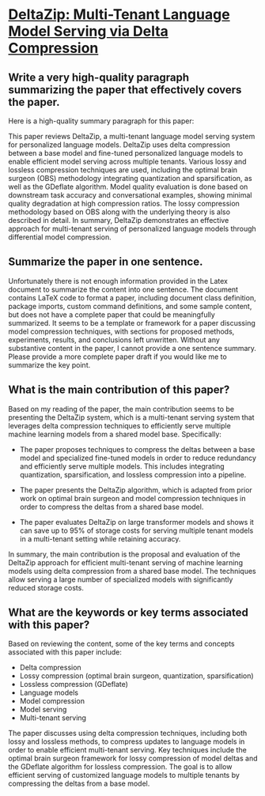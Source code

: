 # [DeltaZip: Multi-Tenant Language Model Serving via Delta Compression](https://arxiv.org/abs/2312.05215)

## Write a very high-quality paragraph summarizing the paper that effectively covers the paper.

 Here is a high-quality summary paragraph for this paper:

This paper reviews DeltaZip, a multi-tenant language model serving system for personalized language models. DeltaZip uses delta compression between a base model and fine-tuned personalized language models to enable efficient model serving across multiple tenants. Various lossy and lossless compression techniques are used, including the optimal brain surgeon (OBS) methodology integrating quantization and sparsification, as well as the GDeflate algorithm. Model quality evaluation is done based on downstream task accuracy and conversational examples, showing minimal quality degradation at high compression ratios. The lossy compression methodology based on OBS along with the underlying theory is also described in detail. In summary, DeltaZip demonstrates an effective approach for multi-tenant serving of personalized language models through differential model compression.


## Summarize the paper in one sentence.

 Unfortunately there is not enough information provided in the Latex document to summarize the content into one sentence. The document contains LaTeX code to format a paper, including document class definition, package imports, custom command definitions, and some sample content, but does not have a complete paper that could be meaningfully summarized. It seems to be a template or framework for a paper discussing model compression techniques, with sections for proposed methods, experiments, results, and conclusions left unwritten. Without any substantive content in the paper, I cannot provide a one sentence summary. Please provide a more complete paper draft if you would like me to summarize the key point.


## What is the main contribution of this paper?

 Based on my reading of the paper, the main contribution seems to be presenting the DeltaZip system, which is a multi-tenant serving system that leverages delta compression techniques to efficiently serve multiple machine learning models from a shared model base. Specifically:

- The paper proposes techniques to compress the deltas between a base model and specialized fine-tuned models in order to reduce redundancy and efficiently serve multiple models. This includes integrating quantization, sparsification, and lossless compression into a pipeline.

- The paper presents the DeltaZip algorithm, which is adapted from prior work on optimal brain surgeon and model compression techniques in order to compress the deltas from a shared base model.

- The paper evaluates DeltaZip on large transformer models and shows it can save up to 95% of storage costs for serving multiple tenant models in a multi-tenant setting while retaining accuracy.

In summary, the main contribution is the proposal and evaluation of the DeltaZip approach for efficient multi-tenant serving of machine learning models using delta compression from a shared base model. The techniques allow serving a large number of specialized models with significantly reduced storage costs.


## What are the keywords or key terms associated with this paper?

 Based on reviewing the content, some of the key terms and concepts associated with this paper include:

- Delta compression
- Lossy compression (optimal brain surgeon, quantization, sparsification)
- Lossless compression (GDeflate)
- Language models
- Model compression
- Model serving
- Multi-tenant serving

The paper discusses using delta compression techniques, including both lossy and lossless methods, to compress updates to language models in order to enable efficient multi-tenant serving. Key techniques include the optimal brain surgeon framework for lossy compression of model deltas and the GDeflate algorithm for lossless compression. The goal is to allow efficient serving of customized language models to multiple tenants by compressing the deltas from a base model.
